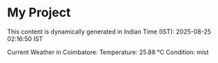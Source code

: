 # My Project

This content is dynamically generated in Indian Time (IST): 2025-08-25 02:16:50 IST


Current Weather in Coimbatore:
Temperature: 25.88 °C
Condition: mist
